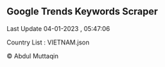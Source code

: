

## Google Trends Keywords Scraper 
 
Last Update 04-01-2023 , 05:47:06

Country List :
VIETNAM.json



© Abdul Muttaqin 
